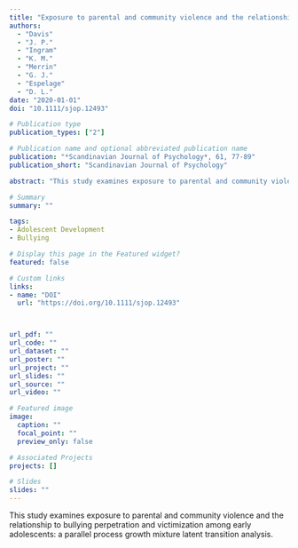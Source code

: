 ```yaml
---
title: "Exposure to parental and community violence and the relationship to bullying perpetration and victimization among early adolescents: A parallel process growth mixture latent transition analysis"
authors:
  - "Davis"
  - "J. P."
  - "Ingram"
  - "K. M."
  - "Merrin"
  - "G. J."
  - "Espelage"
  - "D. L."
date: "2020-01-01"
doi: "10.1111/sjop.12493"

# Publication type
publication_types: ["2"]

# Publication name and optional abbreviated publication name
publication: "*Scandinavian Journal of Psychology*, 61, 77-89"
publication_short: "Scandinavian Journal of Psychology"

abstract: "This study examines exposure to parental and community violence and the relationship to bullying perpetration and victimization among early adolescents: a parallel process growth mixture latent transition analysis."

# Summary
summary: ""

tags:
- Adolescent Development
- Bullying

# Display this page in the Featured widget?
featured: false

# Custom links
links:
- name: "DOI"
  url: "https://doi.org/10.1111/sjop.12493"



url_pdf: ""
url_code: ""
url_dataset: ""
url_poster: ""
url_project: ""
url_slides: ""
url_source: ""
url_video: ""

# Featured image
image:
  caption: ""
  focal_point: ""
  preview_only: false

# Associated Projects
projects: []

# Slides
slides: ""
---
```


This study examines exposure to parental and community violence and the relationship to bullying perpetration and victimization among early adolescents: a parallel process growth mixture latent transition analysis.
